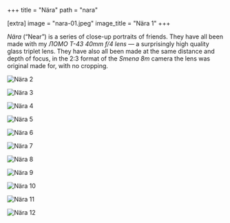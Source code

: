 +++
title = "Nära"
path = "nara"

[extra]
image = "nara-01.jpeg"
image_title = "Nära 1"
+++

_Nära_ (“Near”) is a series of close-up portraits of friends. They have all been made with my _ЛОМО T-43 40mm f/4 lens_ — a surprisingly high quality glass triplet lens. They have also all been made at the same distance and depth of focus, in the 2:3 format of the _Smena 8m_ camera the lens was original made for, with no cropping.

<!-- more -->

![Nära 2](nara-02.jpeg)

![Nära 3](nara-03.jpeg)

![Nära 4](nara-04.jpeg)

![Nära 5](nara-05.jpeg)

![Nära 6](nara-06.jpeg)

![Nära 7](nara-07.jpeg)

![Nära 8](nara-08.jpeg)

![Nära 9](nara-09.jpeg)

![Nära 10](nara-10.jpeg)

![Nära 11](nara-11.jpeg)

![Nära 12](nara-12.jpeg)
